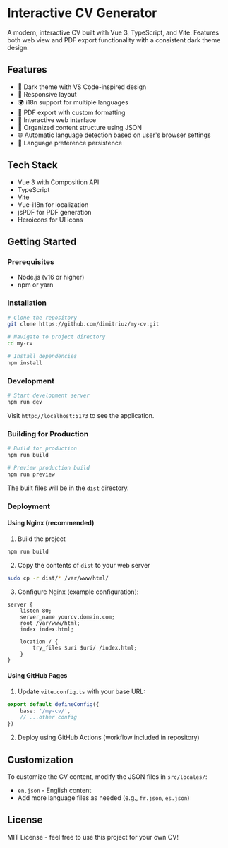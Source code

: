 # Interactive CV Generator

A modern, interactive CV built with Vue 3, TypeScript, and Vite. Features both web view and PDF export functionality with a consistent dark theme design.

## Features

- 🎨 Dark theme with VS Code-inspired design
- 📱 Responsive layout
- 🌍 i18n support for multiple languages
- 📄 PDF export with custom formatting
- 🎯 Interactive web interface
- 💼 Organized content structure using JSON
- 🌐 Automatic language detection based on user's browser settings
- 💾 Language preference persistence

## Tech Stack

- Vue 3 with Composition API
- TypeScript
- Vite
- Vue-i18n for localization
- jsPDF for PDF generation
- Heroicons for UI icons

## Getting Started

### Prerequisites

- Node.js (v16 or higher)
- npm or yarn

### Installation

```bash
# Clone the repository
git clone https://github.com/dimitriuz/my-cv.git

# Navigate to project directory
cd my-cv

# Install dependencies
npm install
```

### Development

```bash
# Start development server
npm run dev
```

Visit `http://localhost:5173` to see the application.

### Building for Production

```bash
# Build for production
npm run build

# Preview production build
npm run preview
```

The built files will be in the `dist` directory.

### Deployment

#### Using Nginx (recommended)

1. Build the project
```bash
npm run build
```

2. Copy the contents of `dist` to your web server
```bash
sudo cp -r dist/* /var/www/html/
```

3. Configure Nginx (example configuration):
```nginx
server {
    listen 80;
    server_name yourcv.domain.com;
    root /var/www/html;
    index index.html;

    location / {
        try_files $uri $uri/ /index.html;
    }
}
```

#### Using GitHub Pages

1. Update `vite.config.ts` with your base URL:
```typescript
export default defineConfig({
    base: '/my-cv/',
    // ...other config
})
```

2. Deploy using GitHub Actions (workflow included in repository)

## Customization

To customize the CV content, modify the JSON files in `src/locales/`:
- `en.json` - English content
- Add more language files as needed (e.g., `fr.json`, `es.json`)

## License

MIT License - feel free to use this project for your own CV!
